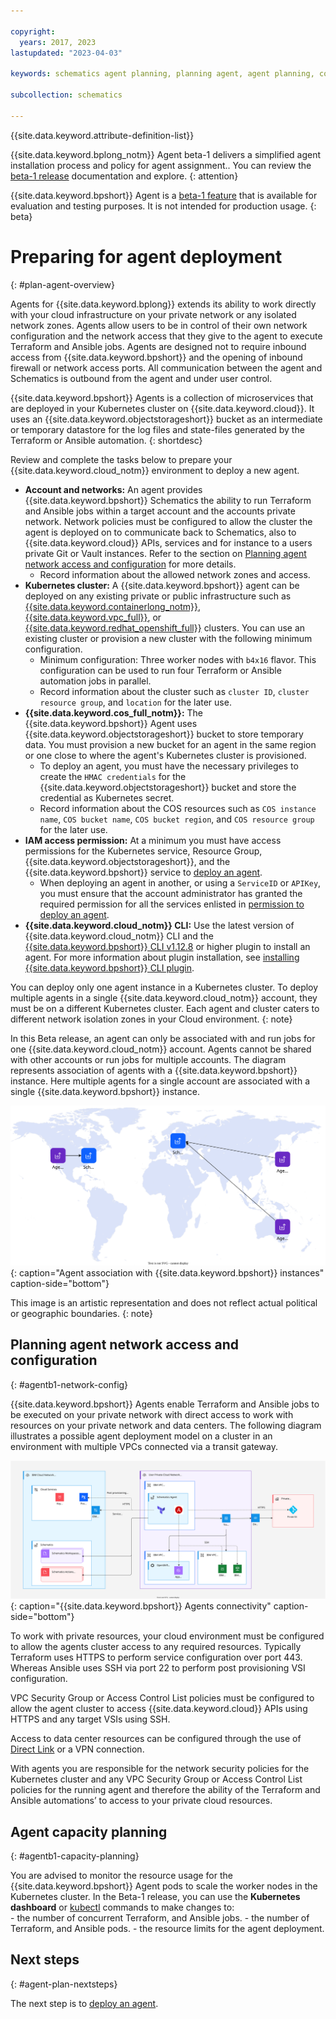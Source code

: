 ```yaml
---

copyright:
  years: 2017, 2023
lastupdated: "2023-04-03"

keywords: schematics agent planning, planning agent, agent planning, command-line, api, ui

subcollection: schematics

---
```


{{site.data.keyword.attribute-definition-list}}

{{site.data.keyword.bplong_notm}} Agent beta-1 delivers a simplified agent installation process and policy for agent assignment.. You can review the [beta-1 release](/docs/schematics?topic=schematics-schematics-relnotes&interface=cli#schematics-mar2223) documentation and explore. 
{: attention}

{{site.data.keyword.bpshort}} Agent is a [beta-1 feature](/docs/schematics?topic=schematics-agent-beta1-limitations) that is available for evaluation and testing purposes. It is not intended for production usage.
{: beta}

# Preparing for agent deployment
{: #plan-agent-overview}

Agents for {{site.data.keyword.bplong}} extends its ability to work directly with your cloud infrastructure on your private network or any isolated network zones. Agents allow users to be in control of their own network configuration and the network access that they give to the agent to execute Terraform and Ansible jobs. Agents are designed not to require inbound access from {{site.data.keyword.bpshort}} and the opening of inbound firewall or network access ports. All communication between the agent and Schematics is outbound from the agent and under user control.    

{{site.data.keyword.bpshort}} Agents is a collection of microservices that are deployed in your Kubernetes cluster on {{site.data.keyword.cloud}}. It uses an {{site.data.keyword.objectstorageshort}} bucket as an intermediate or temporary datastore for the log files and state-files generated by the Terraform or Ansible automation.
{: shortdesc}

Review and complete the tasks below to prepare your {{site.data.keyword.cloud_notm}} environment to deploy a new agent.

- **Account and networks:** An agent provides {{site.data.keyword.bpshort}} Schematics the ability to run Terraform and Ansible jobs within a target account and the accounts private network. Network policies must be configured to allow the cluster the agent is deployed on to communicate back to Schematics, also to {{site.data.keyword.cloud}} APIs, services and for instance to a users private Git or Vault instances. Refer to the section on [Planning agent network access and configuration](/docs/schematics?topic=schematics-plan-agent-overview#agentb1-network-config) for more details. 
   - Record information about the allowed network zones and access.    
- **Kubernetes cluster:** A {{site.data.keyword.bpshort}} agent can be deployed on any existing private or public infrastructure such as [{{site.data.keyword.containerlong_notm}}](/docs/containers?topic=containers-clusters), [{{site.data.keyword.vpc_full}}](/docs/openshift?topic=openshift-cluster-create-vpc-gen2&interface=ui), or [{{site.data.keyword.redhat_openshift_full}}](/openshift?topic=openshift-clusters) clusters. You can use an existing cluster or provision a new cluster with the following minimum configuration.
   - Minimum configuration: Three worker nodes with `b4x16` flavor. This configuration can be used to run four Terraform or Ansible automation jobs in parallel.
   - Record information about the cluster such as `cluster ID`, `cluster resource group`,  and `location` for the later use.
- **{{site.data.keyword.cos_full_notm}}:** The {{site.data.keyword.bpshort}} Agent uses {{site.data.keyword.objectstorageshort}} bucket to store temporary data. You must provision a new bucket for an agent in the same region or one close to where the agent's Kubernetes cluster is provisioned.
    - To deploy an agent, you must have the necessary privileges to create the `HMAC credentials` for the {{site.data.keyword.objectstorageshort}} bucket and store the credential as Kubernetes secret.
    - Record information about the COS resources such as `COS instance name`, `COS bucket name`, `COS bucket region`, and `COS resource group` for the later use.
- **IAM access permission:** At a minimum you must have access permissions for the Kubernetes service, Resource Group, {{site.data.keyword.objectstorageshort}}, and the {{site.data.keyword.bpshort}} service to [deploy an agent](/docs/schematics?topic=schematics-deploy-agent-overview&interface=cli).
    - When deploying an agent in another, or using a `ServiceID` or `APIKey`, you must ensure that the account administrator has granted the required permission for all the services enlisted in [permission to deploy an agent](/docs/schematics?topic=schematics-access#agent-permissions).
- **{{site.data.keyword.cloud_notm}} CLI:** Use the latest version of {{site.data.keyword.cloud_notm}} CLI and the [{{site.data.keyword.bpshort}} CLI v1.12.8](/docs/schematics?topic=schematics-setup-cli#install-schematics-plugin) or higher plugin to install an agent. For more information about plugin installation, see [installing {{site.data.keyword.bpshort}} CLI plugin](/docs/schematics?topic=schematics-setup-cli#install-schematics-plugin).

You can deploy only one agent instance in a Kubernetes cluster. To deploy multiple agents in a single {{site.data.keyword.cloud_notm}} account, they must be on a different Kubernetes cluster. Each agent and cluster caters to different network isolation zones in your Cloud environment.
{: note}

In this Beta release, an agent can only be associated with and run jobs for one {{site.data.keyword.cloud_notm}} account. Agents cannot be shared with other accounts or run jobs for multiple accounts. The diagram represents association of agents with a {{site.data.keyword.bpshort}} instance. Here multiple agents for a single account are associated with a single {{site.data.keyword.bpshort}} instance.

![Agent association with {{site.data.keyword.bpshort}} instances](images/new/sc-agents-world.svg){: caption="Agent association with {{site.data.keyword.bpshort}} instances" caption-side="bottom"}

This image is an artistic representation and does not reflect actual political or geographic boundaries. {: note}


## Planning agent network access and configuration
{: #agentb1-network-config}

{{site.data.keyword.bpshort}} Agents enable Terraform and Ansible jobs to be executed on your private network with direct access to work with resources on your private network and data centers. The following diagram illustrates a possible agent deployment model on a cluster in an environment with multiple VPCs connected via a transit gateway. 

![{{site.data.keyword.bpshort}} Agents connectivity](images/new/sc-agents-network.svg){: caption="{{site.data.keyword.bpshort}} Agents connectivity" caption-side="bottom"}

To work with private resources, your cloud environment must be configured to allow the agents cluster access to any required resources. Typically Terraform uses HTTPS to perform service configuration over port 443. Whereas Ansible uses SSH via port 22 to perform post provisioning VSI configuration.   

VPC Security Group or Access Control List policies must be configured to allow the agent cluster to access {{site.data.keyword.cloud}} APIs using HTTPS and any target VSIs using SSH. 

Access to data center resources can be configured through the use of [Direct Link](docs/dl?topic=dl-dl-about) or a VPN connection.   

With agents you are responsible for the network security policies for the Kubernetes cluster and any VPC Security Group or Access Control List policies for the running agent and therefore the ability of the Terraform and Ansible automations’ to access to your private cloud resources.

## Agent capacity planning 
{: #agentb1-capacity-planning}

You are advised to monitor the resource usage for the {{site.data.keyword.bpshort}} Agent pods to scale the worker nodes in the Kubernetes cluster. In the Beta-1 release, you can use the **Kubernetes dashboard** or [kubectl](/docs/containers?topic=containers-cs_cli_install#kubectl) commands to make changes to:   
    - the number of concurrent Terraform, and Ansible jobs.
    - the number of Terraform, and Ansible pods.
    - the resource limits for the agent deployment.


## Next steps
{: #agent-plan-nextsteps}

The next step is to [deploy an agent](/docs/schematics?topic=schematics-deploy-agent-overview).
